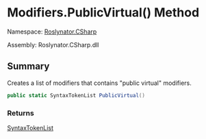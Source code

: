 # Modifiers\.PublicVirtual\(\) Method

Namespace: [Roslynator.CSharp](../../README.md)

Assembly: Roslynator\.CSharp\.dll

## Summary

Creates a list of modifiers that contains "public virtual" modifiers\.

```csharp
public static SyntaxTokenList PublicVirtual()
```

### Returns

[SyntaxTokenList](https://docs.microsoft.com/en-us/dotnet/api/microsoft.codeanalysis.syntaxtokenlist)




